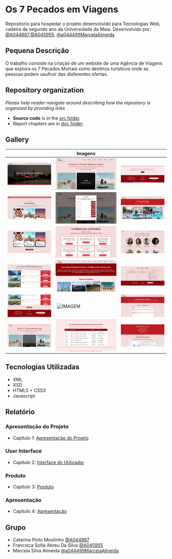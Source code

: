 # Os 7 Pecados em Viagens

Repositorio para hospedar o projeto desenvolvido para Tecnologias Web, cadeira de segundo ano da Universidade da Maia. Desenvolvido por: [@A044887](https://github.com/A044887),[@A045955](https://github.com/A045955), [@a044499MarcelaAlmeida](https://github.com/a044499MarcelaAlmeida)

## Pequena Descrição
O trabalho consiste na criação de um website de uma Agência de Viagens que explora os 7 Pecados Mortais como destinos turisticos onde as pessoas podem usufruir das disferentes ofertas.


## Repository organization

_Please help reader navigate around describing how the repository is organized by providing links_
* **Source code** is in the [src folder](src/).
* Report chapters are in [doc folder](doc/).

## Gallery

|                                     |               Imagens               |                                     |
|-------------------------------------|-------------------------------------|-------------------------------------|
| ![IMAGEM](doc/Imagens/imagem20.png) | ![IMAGEM](doc/Imagens/imagem14.png) | ![IMAGEM](doc/Imagens/imagem08.png) |
| ![IMAGEM](doc/Imagens/imagem19.png) | ![IMAGEM](doc/Imagens/imagem13.png) | ![IMAGEM](doc/Imagens/imagem07.png) |
| ![IMAGEM](doc/Imagens/imagem18.png) | ![IMAGEM](doc/Imagens/imagem12.png) | ![IMAGEM](doc/Imagens/imagem06.png) |
| ![IMAGEM](doc/Imagens/imagem17.png) | ![IMAGEM](doc/Imagens/imagem11.png) | ![IMAGEM](doc/Imagens/imagem05.png) |
| ![IMAGEM](doc/Imagens/imagem16.png) | ![IMAGEM](doc/Imagens/imagem10.png) | ![IMAGEM](doc/Imagens/imagem04.png) |
| ![IMAGEM](doc/Imagens/imagem15.png) | ![IMAGEM](doc/Imagens/imagem09.png) | ![IMAGEM](doc/Imagens/imagem03.png) |
## Tecnologias Utilizadas 

* XML
* XSD
* HTML5 + CSS3
* Javascript

## Relatório

### Apresentação do Projeto
* Capítulo 1: [Apresentação do Projeto](doc/Apresentação_do_projeto.md)
### User Interface 
* Capítulo 2: [Interface do Utilizador](doc/Interface_do_Utilizador.md)
### Produto
* Capítulo 3: [Produto](doc/Produto.md)
### Apresentação
* Capítulo 4: [Apresentação](doc/Apresentação.md)

## Grupo
* Catarina Pinto Moutinho [@A044887](https://github.com/A044887)
* Francisca Sofia Abreu Da Silva [@A045955](https://github.com/A045955)
* Marcela Silva Almeida [@a044499MarcelaAlmeida](https://github.com/a044499MarcelaAlmeida)
